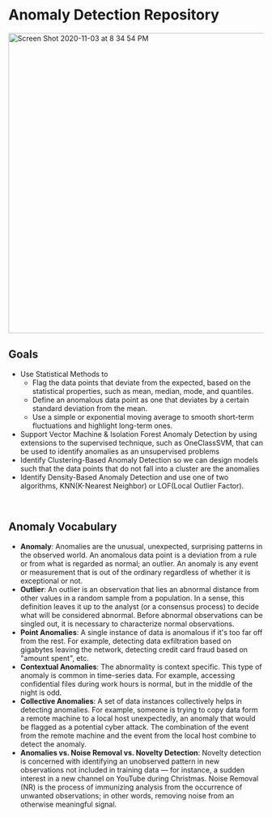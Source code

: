 # Anomaly Detection Repository

<img width="594" alt="Screen Shot 2020-11-03 at 8 34 54 PM" src="https://user-images.githubusercontent.com/68249276/98062654-1840a100-1e14-11eb-96f5-9ae3e6e9777b.png">

<br>

## Goals
- Use Statistical Methods to
    - Flag the data points that deviate from the expected, based on the statistical properties, such as mean, median, mode, and quantiles.
    - Define an anomalous data point as one that deviates by a certain standard deviation from the mean.
    - Use a simple or exponential moving average to smooth short-term fluctuations and highlight long-term ones.
- Support Vector Machine & Isolation Forest Anomaly Detection by using extensions to the supervised technique, such as OneClassSVM, that can be used to identify anomalies as an unsupervised problems 
- Identify Clustering-Based Anomaly Detection so we can design models such that the data points that do not fall into a cluster are the anomalies
- Identify Density-Based Anomaly Detection and use one of two algorithms, KNN(K-Nearest Neighbor) or LOF(Local Outlier Factor).

<br>

## Anomaly Vocabulary
- **Anomaly**: Anomalies are the unusual, unexpected, surprising patterns in the observed world. An anomalous data point is a deviation from a rule or from what is regarded as normal; an outlier. An anomaly is any event or measurement that is out of the ordinary regardless of whether it is exceptional or not.
- **Outlier**: An outlier is an observation that lies an abnormal distance from other values in a random sample from a population. In a sense, this definition leaves it up to the analyst (or a consensus process) to decide what will be considered abnormal. Before abnormal observations can be singled out, it is necessary to characterize normal observations.
- **Point Anomalies**: A single instance of data is anomalous if it's too far off from the rest. For example, detecting data exfiltration based on gigabytes leaving the network, detecting credit card fraud based on "amount spent", etc.
- **Contextual Anomalies**: The abnormality is context specific. This type of anomaly is common in time-series data. For example, accessing confidential files during work hours is normal, but in the middle of the night is odd.
- **Collective Anomalies**: A set of data instances collectively helps in detecting anomalies. For example, someone is trying to copy data form a remote machine to a local host unexpectedly, an anomaly that would be flagged as a potential cyber attack. The combination of the event from the remote machine and the event from the local host combine to detect the anomaly.
- **Anomalies vs. Noise Removal vs. Novelty Detection**: Novelty detection is concerned with identifying an unobserved pattern in new observations not included in training data — for instance, a sudden interest in a new channel on YouTube during Christmas. Noise Removal (NR) is the process of immunizing analysis from the occurrence of unwanted observations; in other words, removing noise from an otherwise meaningful signal.